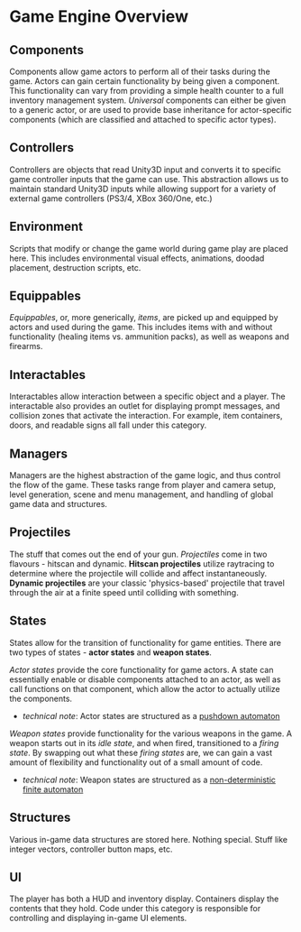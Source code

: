# Game Engine Overview

## Components

Components allow game actors to perform all of their tasks during the game. Actors can gain certain functionality by being given a component. This functionality can vary from providing a simple health counter to a full inventory management system. *Universal* components can either be given to a generic actor, or are used to provide base inheritance for actor-specific components (which are classified and attached to specific actor types).

## Controllers

Controllers are objects that read Unity3D input and converts it to specific game controller inputs that the game can use. This abstraction allows us to maintain standard Unity3D inputs while allowing support for a variety of external game controllers (PS3/4, XBox 360/One, etc.)

## Environment

Scripts that modify or change the game world during game play are placed here. This includes environmental visual effects, animations, doodad placement, destruction scripts, etc.

## Equippables

*Equippables*, or, more generically, *items*, are picked up and equipped by actors and used during the game. This includes items with and without functionality (healing items vs. ammunition packs), as well as weapons and firearms.

## Interactables

Interactables allow interaction between a specific object and a player. The interactable also provides an outlet for displaying prompt messages, and collision zones that activate the interaction. For example, item containers, doors, and readable signs all fall under this category.

## Managers

Managers are the highest abstraction of the game logic, and thus control the flow of the game. These tasks range from player and camera setup, level generation, scene and menu management, and handling of global game data and structures.

## Projectiles

The stuff that comes out the end of your gun. *Projectiles* come in two flavours - hitscan and dynamic. **Hitscan projectiles** utilize raytracing to determine where the projectile will collide and affect instantaneously. **Dynamic projectiles** are your classic 'physics-based' projectile that travel through the air at a finite speed until colliding with something.

## States

States allow for the transition of functionality for game entities. There are two types of states - **actor states** and **weapon states**.

*Actor states* provide the core functionality for game actors. A state can essentially enable or disable components attached to an actor, as well as call functions on that component, which allow the actor to actually utilize the components.

* *technical note*: Actor states are structured as a [pushdown automaton](https://en.wikipedia.org/wiki/Pushdown_automaton "Pushdown Automaton")

*Weapon states* provide functionality for the various weapons in the game. A weapon starts out in its *idle state*, and when fired, transitioned to a *firing state*. By swapping out what these *firing states* are, we can gain a vast amount of flexibility and functionality out of a small amount of code.

* *technical note*: Weapon states are structured as a [non-deterministic finite automaton](https://en.wikipedia.org/wiki/Nondeterministic_finite_automaton "Non-Deterministic Finite Automaton")

## Structures

Various in-game data structures are stored here. Nothing special. Stuff like integer vectors, controller button maps, etc.

## UI

The player has both a HUD and inventory display. Containers display the contents that they hold. Code under this category is responsible for controlling and displaying in-game UI elements.
